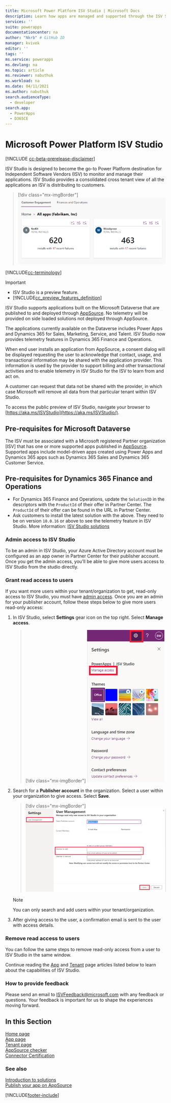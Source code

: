```yaml
---
title: Microsoft Power Platform ISV Studio | Microsoft Docs
description: Learn how apps are managed and supported through the ISV Studio portal.
services: ''
suite: powerapps
documentationcenter: na
author: "Nkrb" # GitHub ID
manager: kvivek
editor: ''
tags: ''
ms.service: powerapps
ms.devlang: na
ms.topic: article
ms.reviewer: nabuthuk
ms.workload: na
ms.date: 04/11/2021
ms.author: nabuthuk
search.audienceType: 
  - developer
search.app: 
  - PowerApps
  - D365CE
---
```


# Microsoft Power Platform ISV Studio

[!INCLUDE [cc-beta-prerelease-disclaimer](../../includes/cc-beta-prerelease-disclaimer.md)]

ISV Studio is designed to become the go-to Power Platform destination for Independent Software Vendors (ISV) to monitor and manage their applications. ISV Studio provides a consolidated cross tenant view of all the applications an ISV is distributing to customers.

> [!div class="mx-imgBorder"]
> ![Studio home page](media/isv-studio-home-page.png "Studio home page")

[!INCLUDE[cc-terminology](includes/cc-terminology.md)]

> [!IMPORTANT]
>
> - ISV Studio is a preview feature.
> - [!INCLUDE[cc_preview_features_definition](../../includes/cc-preview-features-definition.md)]

ISV Studio supports applications built on the Microsoft Dataverse that are published to and deployed through [AppSource](https://appsource.microsoft.com/). No telemetry will be provided on side loaded solutions not deployed through AppSource.

The applications currently available on the Dataverse includes Power Apps and Dynamics 365 for Sales, Marketing, Service, and Talent. ISV Studio now provides telemetry features in Dynamics 365 Finance and Operations.

When end user installs an application from AppSource, a consent dialog will be displayed requesting the user to acknowledge that contact, usage, and transactional information may be shared with the application provider. This information is used by the provider to support billing and other transactional activities and to enable telemetry in ISV Studio for the ISV to learn from and act on.

A customer can request that data not be shared with the provider, in which case Microsoft will remove all data from that particular tenant within ISV Studio.

To access the public preview of ISV Studio, navigate your browser to [https://aka.ms/ISVStudio](https://aka.ms/ISVStudio/).

## Pre-requisites for Microsoft Dataverse

The ISV must be associated with a Microsoft registered Partner organization [ISV] that has one or more supported apps published in [AppSource](https://appsource.microsoft.com/). Supported apps include model-driven apps created using Power Apps and Dynamics 365 apps such as Dynamics 365 Sales and Dynamics 365 Customer Service.

## Pre-requisites for Dynamics 365 Finance and Operations

- For Dynamics 365 Finance and Operations, update the `SolutionID` in the descriptors with the `ProductId` of their offer in Partner Center. The `ProductId` of their offer can be found in the URL in Partner Center.
- Ask customers to install the latest solution with the above. They need to be on version `10.0.16` or above to see the telemetry feature in ISV Studio. More information: [ISV Studio solutions](/dynamics365/fin-ops-core/dev-itpro/dev-tools/isv-studio-solutions)

### Admin access to ISV Studio

To be an admin in ISV Studio,  your Azure Active Directory account must be configured as an app owner in Partner Center for their publisher account. Once you get the admin access, you'll be able to give more users access to ISV Studio from the studio directly.  

### Grant read access to users

If you want more users within your tenant/organization to get,  read-only access to ISV Studio, you must have [admin access](#admin-access-to-isv-studio). Once you are an admin for your publisher account, follow these steps below to give more users read-only access: 

1. In ISV Studio, select **Settings** gear icon on the top right. Select **Manage access**.

   > [!div class="mx-imgBorder"]
   > ![Settings panel](media/isv-settings-panel.png "Settings panel")

1. Search for a **Publisher account** in the organization. Select a user within your organization to give access. Select **Save**.

   > [!div class="mx-imgBorder"]
   > ![User Management](media/isv-user-management-dashboard.png "User Management")

   > [!NOTE]
   > You can only search and add users within your tenant/organization.

1. After giving access to the user, a confirmation email is sent to the user with access details.  

### Remove read access to users

You can follow the same steps to remove read-only access from a user to ISV Studio in the same window.

<!--If you do not have permissions to give additional users access to ISV Studio. Please visit our documentation to learn more about user access.  
If you want additional users to get access to ISV Studio, they can be added as app contributors in Partner Center.  Instructions can be found at
[Managing users on cloud partner portal](/azure/marketplace/cloud-partner-portal-orig/cloud-partner-portal-manage-users).-->

Continue reading the [App](isv-app-management-apppage.md) and [Tenant](isv-app-management-tenantpage.md) page articles listed below to learn about the capabilities of ISV Studio.

### How to provide feedback

Please send an email to [ISVFeedback@microsoft.com](mailto:ISVFeedback@microsoft.com) with any feedback or questions. Your feedback is important for us to shape the experiences moving forward.

## In this Section

[Home page](isv-app-management-homepage.md)  
[App page](isv-app-management-apppage.md)<br/> 
[Tenant page](isv-app-management-tenantpage.md)<br/>
[AppSource checker](isv-app-management-appsource-checker.md)<br/>
[Connector Certification](isv-app-management-certification.md)

### See also

[Introduction to solutions](introduction-solutions.md)  
[Publish your app on AppSource](publish-app-appsource.md)


[!INCLUDE[footer-include](../../includes/footer-banner.md)]
